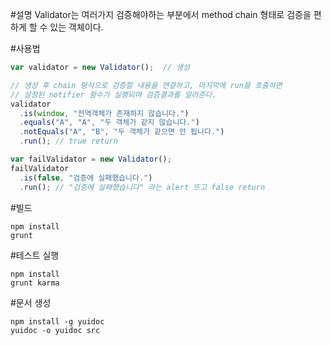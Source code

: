 #설명
Validator는 여러가지 검증해야하는 부분에서 method chain 형태로 검증을 편하게 할 수 있는 객체이다.

#사용법
```js
var validator = new Validator();  // 생성

// 생성 후 chain 형식으로 검증할 내용을 연결하고, 마지막에 run을 호출하면
// 설정된 notifier 함수가 실행되며 검증결과를 알려준다.
validator
  .is(window, "전역객체가 존재하지 않습니다.")
  .equals("A", "A", "두 객체가 같지 않습니다.")
  .notEquals("A", "B", "두 객체가 같으면 안 됩니다.")
  .run(); // true return

var failValidator = new Validator();
failValidator
  .is(false, "검증에 실패했습니다.")
  .run(); // "검증에 실패했습니다" 라는 alert 뜨고 false return
```

#빌드
```
npm install
grunt
```

#테스트 실행
```
npm install
grunt karma
```


#문서 생성
```
npm install -g yuidoc
yuidoc -o yuidoc src
```


